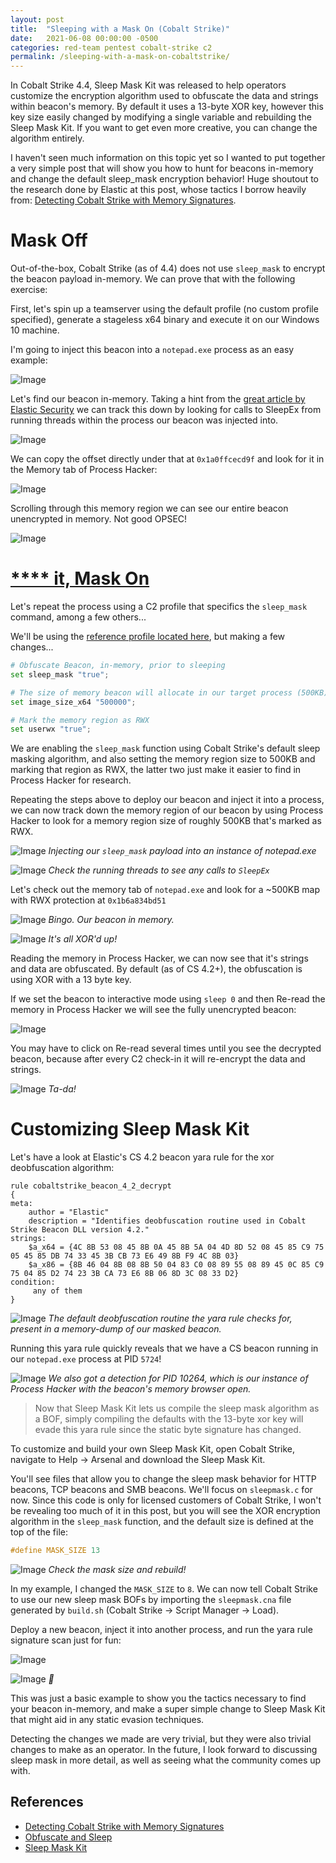 ```yaml
---
layout: post
title:  "Sleeping with a Mask On (Cobalt Strike)"
date:   2021-06-08 00:00:00 -0500
categories: red-team pentest cobalt-strike c2
permalink: /sleeping-with-a-mask-on-cobaltstrike/
---
```


In Cobalt Strike 4.4, Sleep Mask Kit was released to help operators customize the encryption algorithm used to obfuscate the data and strings within beacon's memory. By default it uses a 13-byte XOR key, however this key size easily changed by modifying a single variable and rebuilding the Sleep Mask Kit. If you want to get even more creative, you can change the algorithm entirely.

I haven't seen much information on this topic yet so I wanted to put together a very simple post that will show you how to hunt for beacons in-memory and change the default sleep_mask encryption behavior! Huge shoutout to the research done by Elastic at this post, whose tactics I borrow heavily from: [Detecting Cobalt Strike with Memory Signatures](https://www.elastic.co/blog/detecting-cobalt-strike-with-memory-signatures).

# Mask Off

Out-of-the-box, Cobalt Strike (as of 4.4) does not use `sleep_mask` to encrypt the beacon payload in-memory. We can prove that with the following exercise:

First, let's spin up a teamserver using the default profile (no custom profile specified), generate a stageless x64 binary and execute it on our Windows 10 machine.

I'm going to inject this beacon into a `notepad.exe` process as an easy example:

![Image](/assets/images/sleepmask_1.png)

Let's find our beacon in-memory. Taking a hint from the [great article by Elastic Security](https://www.elastic.co/blog/detecting-cobalt-strike-with-memory-signatures) we can track this down by looking for calls to SleepEx from running threads within the process our beacon was injected into.

![Image](/assets/images/sleepmask_2.png)

We can copy the offset directly under that at `0x1a0ffcecd9f` and look for it in the Memory tab of Process Hacker:

![Image](/assets/images/sleepmask_3.png)

Scrolling through this memory region we can see our entire beacon unencrypted in memory. Not good OPSEC!

![Image](/assets/images/sleepmask_4.png)

# [**** it, Mask On](https://www.youtube.com/watch?v=xvZqHgFz51I)

Let's repeat the process using a C2 profile that specifics the `sleep_mask` command, among a few others...

We'll be using the [reference profile located here](https://github.com/Cobalt-Strike/Malleable-C2-Profiles/blob/master/normal/reference.profile), but making a few changes...

```python
# Obfuscate Beacon, in-memory, prior to sleeping
set sleep_mask "true";

# The size of memory beacon will allocate in our target process (500KB)
set image_size_x64 "500000";

# Mark the memory region as RWX
set userwx "true";
```
We are enabling the `sleep_mask` function using Cobalt Strike's default sleep masking algorithm, and also setting the memory region size to 500KB and marking that region as RWX, the latter two just make it easier to find in Process Hacker for research.

Repeating the steps above to deploy our beacon and inject it into a process, we can now track down the memory region of our beacon by using Process Hacker to look for a memory region size of roughly 500KB that's marked as RWX.

![Image](/assets/images/sleepmask_5.png)
*Injecting our `sleep_mask` payload into an instance of notepad.exe*

![Image](/assets/images/sleepmask_6.png)
*Check the running threads to see any calls to `SleepEx`*

Let's check out the memory tab of `notepad.exe` and look for a ~500KB map with RWX protection at `0x1b6a834bd51`

![Image](/assets/images/sleepmask_7.png)
*Bingo. Our beacon in memory.*

![Image](/assets/images/sleepmask_8.png)
*It's all XOR'd up!*

Reading the memory in Process Hacker, we can now see that it's strings and data are obfuscated. By default (as of CS 4.2+), the obfuscation is using XOR with a 13 byte key.

If we set the beacon to interactive mode using `sleep 0` and then Re-read the memory in Process Hacker we will see the fully unencrypted beacon:

![Image](/assets/images/sleepmask_9.png)

You may have to click on Re-read several times until you see the decrypted beacon, because after every C2 check-in it will re-encrypt the data and strings.

![Image](/assets/images/sleepmask_10.png)
*Ta-da!*

# Customizing Sleep Mask Kit

Let's have a look at Elastic's CS 4.2 beacon yara rule for the xor deobfuscation algorithm:
```
rule cobaltstrike_beacon_4_2_decrypt
{
meta:
    author = "Elastic"
    description = "Identifies deobfuscation routine used in Cobalt Strike Beacon DLL version 4.2."
strings:
    $a_x64 = {4C 8B 53 08 45 8B 0A 45 8B 5A 04 4D 8D 52 08 45 85 C9 75 05 45 85 DB 74 33 45 3B CB 73 E6 49 8B F9 4C 8B 03}
    $a_x86 = {8B 46 04 8B 08 8B 50 04 83 C0 08 89 55 08 89 45 0C 85 C9 75 04 85 D2 74 23 3B CA 73 E6 8B 06 8D 3C 08 33 D2}
condition:
     any of them
}
```

![Image](/assets/images/sleepmask_11.png)
*The default deobfuscation routine the yara rule checks for, present in a memory-dump of our masked beacon.*

Running this yara rule quickly reveals that we have a CS beacon running in our `notepad.exe` process at PID `5724`!

![Image](/assets/images/sleepmask_12.png)
*We also got a detection for PID 10264, which is our instance of Process Hacker with the beacon's memory browser open.*

> Now that Sleep Mask Kit lets us compile the sleep mask algorithm as a BOF, simply compiling the defaults with the 13-byte xor key will evade this yara rule since the static byte signature has changed.

To customize and build your own Sleep Mask Kit, open Cobalt Strike, navigate to Help -> Arsenal and download the Sleep Mask Kit.

You'll see files that allow you to change the sleep mask behavior for HTTP beacons, TCP beacons and SMB beacons. We'll focus on `sleepmask.c` for now. Since this code is only for licensed customers of Cobalt Strike, I won't be revealing too much of it in this post, but you will see the XOR encryption algorithm in the `sleep_mask` function, and the default size is defined at the top of the file:

```c
#define MASK_SIZE 13
```

![Image](/assets/images/sleepmask_13.png)
*Check the mask size and rebuild!*

In my example, I changed the `MASK_SIZE` to `8`. We can now tell Cobalt Strike to use our new sleep mask BOFs by importing the `sleepmask.cna` file generated by `build.sh` (Cobalt Strike -> Script Manager -> Load).

Deploy a new beacon, inject it into another process, and run the yara rule signature scan just for fun:

![Image](/assets/images/sleepmask_14.png)

![Image](/assets/images/sleepmask_15.png)
*👻*

This was just a basic example to show you the tactics necessary to find your beacon in-memory, and make a super simple change to Sleep Mask Kit that might aid in any static evasion techniques.

Detecting the changes we made are very trivial, but they were also trivial changes to make as an operator. In the future, I look forward to discussing sleep mask in more detail, as well as seeing what the community comes up with.

## References
- [Detecting Cobalt Strike with Memory Signatures](https://www.elastic.co/blog/detecting-cobalt-strike-with-memory-signatures)
- [Obfuscate and Sleep](https://www.youtube.com/watch?v=AV4XjxYe4GM)
- [Sleep Mask Kit](https://www.cobaltstrike.com/help-sleep-mask-kit)
